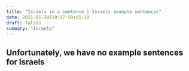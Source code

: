 ```yaml
---
title: "Israels in a sentence | Israels example sentences"
date: 2021-01-20T19:57:50+05:30
draft: falses
summary: "Israels"
---
```

## Unfortunately, we have no example sentences for Israels                 
